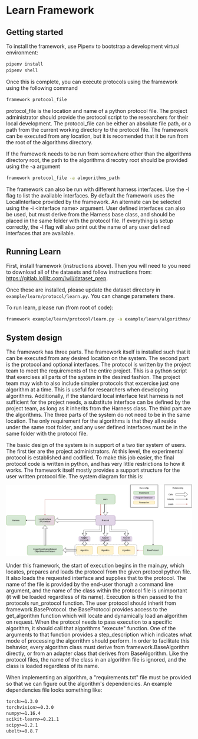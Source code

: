 # Learn Framework

## Getting started
To install the framework, use Pipenv to bootstrap a development virtual
environment:
```bash
pipenv install
pipenv shell
```

Once this is complete, you can execute protocols using the framework using the following command
```bash
framework protocol_file
```
protocol\_file is the location and name of a python protocol file. The project administrator should provide the protocol script to the researchers for their local development. The protocol\_file can be either an absolute file path, or a path from the current working directory to the protocol file. The framework can be executed from any location, but it is recomended that it be run from the root of the algorithms directory.

If the framework needs to be run from somewhere other than the algorithms directory root, the path to the algorithms direcotry root should be provided using the -a argument

```bash
framework protocol_file -a alogorithms_path
```

The framework can also be run with different harness interfaces. Use the -l flag to list the available interfaces. By default the framework uses the LocalInterface provided by the framework. An alternate can be selected using the -i \<interface name\> argument. User defined interfaces can also be used, but must derive from the Harness base class, and should be placed in the same folder with the protocol file. If everything is setup correctly, the -l flag will also print out the name of any user defined interfaces that are available.

## Running Learn

First, install framework (instructions above).  Then you will need 
to you need to download all of the datasets and follow instructions from:
https://gitlab.lollllz.com/lwll/dataset_prep.

Once these are installed, please update the dataset directory in 
`example/learn/protocol/learn.py`.  You can change parameters there.


To run learn, please run (from root of code):
```bash
framework example/learn/protocol/learn.py -a example/learn/algorithms/
```

## System design
The framework has three parts. The framework itself is installed such that it can be executed from any desired location
on the system. The second part is the protocol and optional interfaces. The protocol is written by the project team to meet the requirements of
the entire project. This is a python script that exercises all parts of the system in the desired fashion. The project team may wish to also include simpler protocols that excercise just one algorithm at a time. This is useful for researchers when developing algorithms. Additionally, if the standard local interface test harness is not sufficient for the project needs, a substitute interface can be defined by the project team, as long as it inherits from the Harness class. The third part are the algorithms. The three parts of the system do not need to be in the same location. The only requirement for the algorithms is that they all reside under the same root folder, and any user defined interfaces must be in the same folder with the protocol file.

The basic design of the system is in support of a two tier system of users. The first tier are the project administrators. At this level, the experimental protocol is established and codified. To make this job easier, the final protocol code is written in python, and has very little restrictions to how it works. The framework itself mostly provides a support structure for the user written protocol file. The system diagram for this is:

![Framework System Diagram](images/Unnamed_Framework.png)

Under this framework, the start of execution begins in the main.py, which locates, prepares and loads the protocol from the given protocol python file. It also loads the requested interface and supplies that to the protocol. The name of the file is provided by the end-user thorugh a command line argument, and the name of the class within the protocol file is unimportant (it will be loaded regardless of its name). Execution is then passed to the protocols run\_protocol function. The user protocol should inherit from framework.BaseProtocol. the BaseProtocol provides access to the get\_algorithm function which will locate and dynamically load an algorithm on request. When the protocol needs to pass execution to a specific algorithm, it should call that algorithms "execute" function. One of the arguments to that function provides a step\_description which indicates what mode of processing the algorrithm should perform. In order to facilitate this behavior, every algorithm class must derive from framework.BaseAlgorithm directly, or from an adapter class that derives from BaseAlgorithm. Like the protocol files, the name of the class in an algorithm file is ignored, and the class is loaded regardless of its name.

When implementing an algorithm, a "requirements.txt" file must be provided so that we can figure
out the algorithm's dependencies. An example dependencies file looks something like:

```
torch>=1.3.0
torchvision>=0.3.0
numpy>=1.16.4
scikit-learn>=0.21.1
scipy>=1.2.1
ubelt>=0.8.7
```


